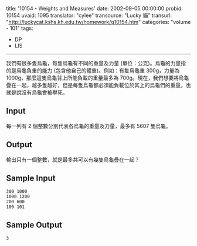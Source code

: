 title: '10154 - Weights and Measures'
date: 2002-09-05 00:00:00
probid: 10154
uvaid: 1095
translator: "cylee"
transource: "Lucky 貓"
transurl: "http://luckycat.kshs.kh.edu.tw/homework/q10154.htm"
categories: "volume - 101"
tags:
- DP
- LIS
---

我們有很多隻烏龜，每隻烏龜有不同的重量及力量 (單位：公克)。烏龜的力量指的是烏龜負重的能力 (包含他自己的體重)。例如：有隻烏龜重 300g，力量為 1000g，那麼這隻烏龜背上所能負載的重量最多為 700g。現在，我們想要將烏龜疊在一起，越多隻越好，但是每隻烏龜都必須能負載位於其上的烏龜們的重量。也就是說沒有烏龜會被壓死。

## Input ##

每一列有 2 個整數分別代表各烏龜的重量及力量，最多有 5607 隻烏龜。

## Output ##

輸出只有一個整數，就是最多共可以有幾隻烏龜疊在一起？

## Sample Input ##

	300 1000
	1000 1200
	200 600
	100 101

## Sample Output ##

	3
